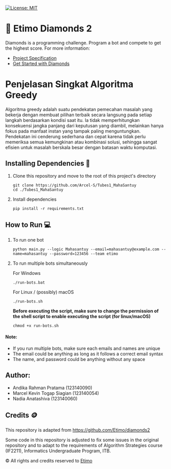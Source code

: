 [![License: MIT](https://img.shields.io/badge/License-MIT-yellow.svg)](https://opensource.org/licenses/MIT)

# 💎 Etimo Diamonds 2

Diamonds is a programming challenge. Program a bot and compete to get the highest score. For more information:

-   [Project Specification](https://docs.google.com/document/d/13cbmMVXviyu8eKQ6heqgDzt4JNNMeAZO/edit)
-   [Get Started with Diamonds](https://docs.google.com/document/d/1L92Axb89yIkom0b24D350Z1QAr8rujvHof7-kXRAp7c/edit)

# Penjelasan Singkat Algoritma Greedy
Algoritma greedy adalah suatu pendekatan pemecahan masalah yang bekerja dengan membuat pilihan terbaik secara langsung 
pada setiap langkah berdasarkan kondisi saat itu. Ia tidak memperhitungkan konsekuensi jangka panjang dari keputusan 
yang diambil, melainkan hanya fokus pada manfaat instan yang tampak paling menguntungkan. Pendekatan ini cenderung 
sederhana dan cepat karena tidak perlu memeriksa semua kemungkinan atau kombinasi solusi, sehingga sangat efisien 
untuk masalah berskala besar dengan batasan waktu komputasi.

## Installing Dependencies 🔨

1. Clone this repository and move to the root of this project's directory

    ```
    git clone https://github.com/Arcel-S/Tubes1_MahaSantuy
    cd ./Tubes1_MahaSantuy
    ```

2. Install dependencies

    ```
    pip install -r requirements.txt
    ```

## How to Run 💻

1. To run one bot

    ```
    python main.py --logic Mahasantuy --email=mahasantuy@example.com --name=mahasantuy --password=123456 --team etimo
    ```

2. To run multiple bots simultaneously

    For Windows

    ```
    ./run-bots.bat
    ```

    For Linux / (possibly) macOS

    ```
    ./run-bots.sh
    ```

    <b>Before executing the script, make sure to change the permission of the shell script to enable executing the script (for linux/macOS)</b>

    ```
    chmod +x run-bots.sh
    ```

#### Note:

-   If you run multiple bots, make sure each emails and names are unique
-   The email could be anything as long as it follows a correct email syntax
-   The name, and password could be anything without any space

## Author:
- Andika Rahman Pratama (123140090)
- Marcel Kevin Togap Siagian (123140054)
-	Nadia Anatashiva (123140060)

## Credits 🪙

This repository is adapted from https://github.com/Etimo/diamonds2

Some code in this repository is adjusted to fix some issues in the original repository and to adapt to the requirements of Algorithm Strategies course (IF2211), Informatics Undergraduate Program, ITB.

©️ All rights and credits reserved to [Etimo](https://github.com/Etimo)
